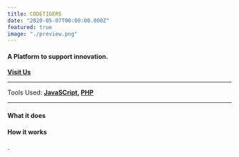 ```yaml
---
title: CODETIGERS
date: "2020-05-07T00:00:00.000Z"
featured: true
image: "./preview.png"
---
```


#### A Platform to support innovation.

[**Visit Us**](https://codetigers.org/)

---

Tools Used: **[JavaSCript](), [PHP]()**

---

#### What it does


#### How it works

.
